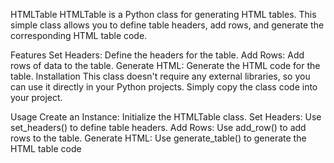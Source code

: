 HTMLTable
HTMLTable is a Python class for generating HTML tables. This simple class allows you to define table headers, add rows, and generate the corresponding HTML table code.

Features
Set Headers: Define the headers for the table.
Add Rows: Add rows of data to the table.
Generate HTML: Generate the HTML code for the table.
Installation
This class doesn't require any external libraries, so you can use it directly in your Python projects. Simply copy the class code into your project.

Usage
Create an Instance: Initialize the HTMLTable class.
Set Headers: Use set_headers() to define table headers.
Add Rows: Use add_row() to add rows to the table.
Generate HTML: Use generate_table() to generate the HTML table code
